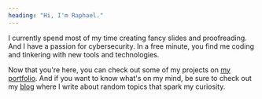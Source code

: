 ```yaml
---
heading: "Hi, I'm Raphael."
---
```


I currently spend most of my time creating fancy slides and proofreading.
And I have a passion for cybersecurity.
In a free minute, you find me coding and tinkering with new tools and technologies.

Now that you're here, you can check out some of my projects on [my portfolio](https://www.eiken.dev/).
And if you want to know what's on my mind, be sure to check out my [blog](https://www.eiken.dev/blog) where I write about random topics that spark my curiosity.
